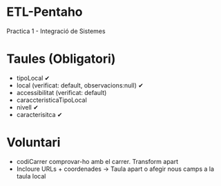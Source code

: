 # ETL-Pentaho
Practica 1 - Integració de Sistemes

# Taules (Obligatori)

- tipoLocal ✔
- local (verificat: default, observacions:null) ✔
- accessibilitat (verificat: default)
- caraccteristicaTipoLocal
- nivell ✔
- caracterisitca ✔

# Voluntari
- codiCarrer comprovar-ho amb el carrer. Transform apart
- Incloure URLs + coordenades -> Taula apart o afegir nous camps a la taula local

